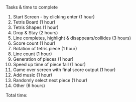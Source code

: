 Tasks & time to complete
1) Start Screen - by clicking enter (1 hour)
2) Tetris Board (1 hour)
3) Tetris Shapes (1 hour)
4) Drop & Stay (2 hours)
5) Line completes, highlight & disappears/collides (3 hours)
6) Score count (1 hour)
7) Rotation of tetris piece (1 hour)
8) Line count (1 hour)
9) Generation of pieces (1 hour)
10) Speed up time of piece fall (1 hour)
11) Game over screen with final score output (1 hour)
13) Add music (1 hour)
14) Randomly select next piece (1 hour)
15) Other (6 hours)


Total time:
